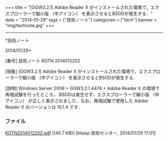 ﻿+++
title = "[GGW3.2.1] Adobe Reader X がインストールされた環境で，エクスプローラーで縮小版 （中アイコン） を表示させるとBSODが発生する．"
date = "2014-01-29"
tags = ["技術ノート"]
categories = ["tech"]
banner = "img/technote.jpg"
+++

-----------------------------------------------------------------------------------------------------------------------------

*技術ノート

2014/01/29*


[番号]
技術ノート KGTN 2014012202

[現象]
[GGW3.2.1] Adobe Reader X
がインストールされた環境で，エクスプローラーで縮小版 （中アイコン）
を表示させるとBSODが発生する．

[説明]
Windows Server 2008 + GGW3.2.1.4474 + Adobe Reader X
の環境で再現試験を行ったところ，
BSODは発生せず，エクスプローラーで縮小版 （中アイコン）
が正しく表示されました．なお，再現試験で使用した Adobe Reader X
のバージョンは 10.1.4 です．


### ファイル

 
 


[KGTN2014012202.pdf](http://techreport.kitasp.net/attachments/download/1505/KGTN2014012202.pdf)
 [(46.7 KB)] [kitasp 技術センター, 2014/01/29
17:01]


 


 

